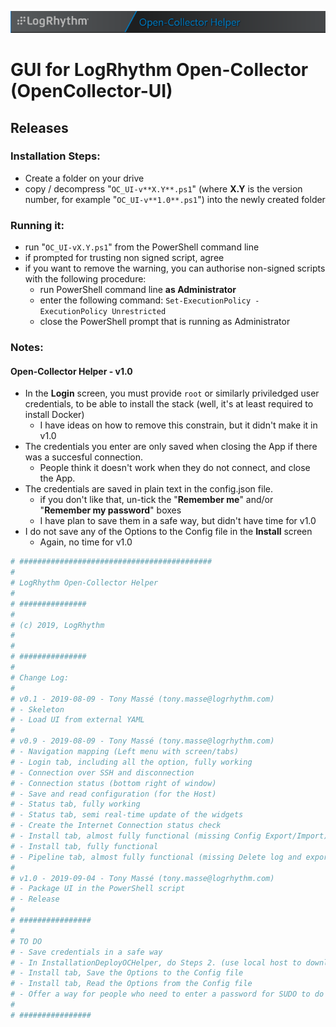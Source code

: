 ![GUI for LogRhythm Open-Collector](../Images/Banner.png "GUI for LogRhythm Open-Collector")
# GUI for LogRhythm Open-Collector (OpenCollector-UI)

## Releases

### Installation Steps:
- Create a folder on your drive
- copy / decompress "```OC_UI-v**X.Y**.ps1```" (where **X.Y** is the version number, for example "```OC_UI-v**1.0**.ps1```") into the newly created folder

### Running it:
- run "```OC_UI-vX.Y.ps1```" from the PowerShell command line
- if prompted for trusting non signed script, agree
- if you want to remove the warning, you can authorise non-signed scripts with the following procedure:
  - run PowerShell command line **as Administrator**
  - enter the following command:
````Set-ExecutionPolicy -ExecutionPolicy Unrestricted````
  - close the PowerShell prompt that is running as Administrator

### Notes:
#### Open-Collector Helper - v1.0
- In the **Login** screen, you must provide ```root``` or similarly priviledged user credentials, to be able to install the stack (well, it's at least required to install Docker)
  - I have ideas on how to remove this constrain, but it didn't make it in v1.0
- The credentials you enter are only saved when closing the App if there was a succesful connection.
  - People think it doesn't work when they do not connect, and close the App.
- The credentials are saved in plain text in the config.json file.
  - if you don't like that, un-tick the "**Remember me**" and/or "**Remember my password**" boxes
  - I have plan to save them in a safe way, but didn't have time for v1.0
- I do not save any of the Options to the Config file in the **Install** screen
  - Again, no time for v1.0

```powershell
# ###########################################
#
# LogRhythm Open-Collector Helper
#
# ###############
#
# (c) 2019, LogRhythm
#
#
# ###############
#
# Change Log:
#
# v0.1 - 2019-08-09 - Tony Massé (tony.masse@logrhythm.com)
# - Skeleton
# - Load UI from external YAML
#
# v0.9 - 2019-08-09 - Tony Massé (tony.masse@logrhythm.com)
# - Navigation mapping (Left menu with screen/tabs)
# - Login tab, including all the option, fully working
# - Connection over SSH and disconnection
# - Connection status (bottom right of window)
# - Save and read configuration (for the Host)
# - Status tab, fully working
# - Status tab, semi real-time update of the widgets
# - Create the Internet Connection status check
# - Install tab, almost fully functional (missing Config Export/Import)
# - Install tab, fully functional
# - Pipeline tab, almost fully functional (missing Delete log and export results)
#
# v1.0 - 2019-09-04 - Tony Massé (tony.masse@logrhythm.com)
# - Package UI in the PowerShell script
# - Release
#
# ################
#
# TO DO
# - Save credentials in a safe way
# - In InstallationDeployOCHelper, do Steps 2. (use local host to download OCHelper) and 3. (use local cached copy of OCHelper)
# - Install tab, Save the Options to the Config file
# - Install tab, Read the Options from the Config file
# - Offer a way for people who need to enter a password for SUDO to do so (via parameters)
#
# ################
```
